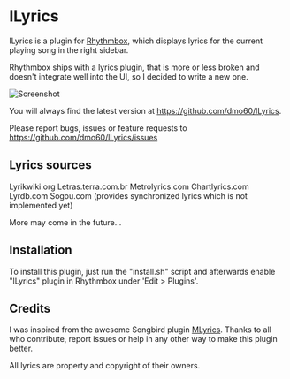 lLyrics
===============

lLyrics is a plugin for [Rhythmbox](http://projects.gnome.org/rhythmbox/), which displays lyrics for the current playing song in the right sidebar.

Rhythmbox ships with a lyrics plugin, that is more or less broken and doesn't integrate well into the UI, so I decided to write a new one.



![Screenshot](https://docs.google.com/open?id=0B9oJ91xHShBXZXdoRUlNSFpYc2s)



You will always find the latest version at https://github.com/dmo60/lLyrics.

Please report bugs, issues or feature requests to https://github.com/dmo60/lLyrics/issues



Lyrics sources
---------------

Lyrikwiki.org
Letras.terra.com.br
Metrolyrics.com
Chartlyrics.com
Lyrdb.com
Sogou.com (provides synchronized lyrics which is not implemented yet)

More may come in the future...



Installation
---------------

To install this plugin, just run the "install.sh" script and afterwards enable "lLyrics" plugin in Rhythmbox under 'Edit > Plugins'.



Credits
---------------

I was inspired from the awesome Songbird plugin [MLyrics](https://github.com/FreeleX/MLyrics).
Thanks to all who contribute, report issues or help in any other way to make this plugin better.

All lyrics are property and copyright of their owners.
